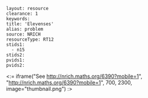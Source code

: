 ````
layout: resource
clearance: 1
keywords:
title: 'Elevenses'
alias: problem
source: NRICH
resourceType: RT12
stids1: 
  - n15
stids2:
pvids1:
pvids2:

````

<:= iframe("See http://nrich.maths.org/6390?mobile=1", "http://nrich.maths.org/6390?mobile=1", 700, 2300, image="thumbnail.png") :>

